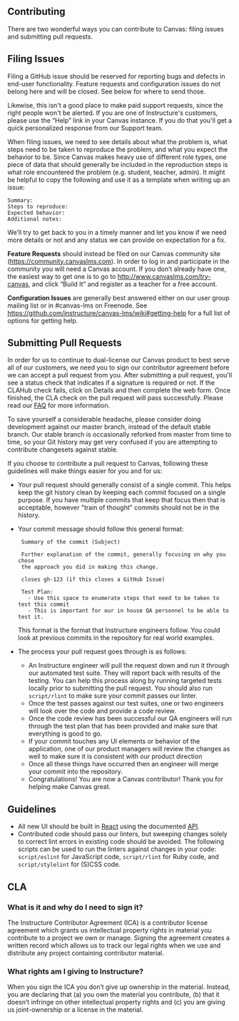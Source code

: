 Contributing
-----------

There are two wonderful ways you can contribute to Canvas: filing issues and
submitting pull requests.

## Filing Issues

Filing a GitHub issue should be reserved for reporting bugs and defects in end-user functionality.
Feature requests and configuration issues do not belong here and will be closed.
See below for where to send those.

Likewise, this isn't a good place to make paid support requests, since the right people won't be alerted.
If you are one of Instructure's customers, please use the “Help” link in your Canvas instance.
If you do that you'll get a quick personalized response from our Support team.

When filing issues, we need to see details about what the problem is, what steps need to
be taken to reproduce the problem, and what you expect the behavior to be.
Since Canvas makes heavy use of different role types, one piece of data that should generally be included
in the reproduction steps is what role encountered the problem (e.g. student, teacher, admin).
It might be helpful to copy the following and use it as a template when writing up an issue:

```
Summary:
Steps to reproduce:
Expected behavior:
Additional notes:
```

We’ll try to get back to you in a timely manner and let you know if we need more details or not
and any status we can provide on expectation for a fix.

**Feature Requests** should instead be filed on our Canvas community site (https://community.canvaslms.com).
In order to log in and participate in the community you will need a Canvas account.  If you don’t already have one,
the easiest way to get one is to go to http://www.canvaslms.com/try-canvas, and click “Build It” and register as a teacher for a free account.

**Configuration Issues** are generally best answered either on our user group mailing list or
in #canvas-lms on Freenode.  See https://github.com/instructure/canvas-lms/wiki#getting-help
for a full list of options for getting help.

## Submitting Pull Requests

In order for us to continue to dual-license our Canvas product to best serve
all of our customers, we need you to sign our contributor agreement before we
can accept a pull request from you. After submitting a pull request, you'll see
a status check that indicates if a signature is required or not. If the CLAHub
check fails, click on Details and then complete the web form. Once finished,
the CLA check on the pull request will pass successfully. Please read our
[FAQ](https://github.com/instructure/canvas-lms/wiki/FAQ) for more information.

To save yourself a considerable headache, please consider doing development against
our master branch, instead of the default stable branch. Our stable branch is
occasionally reforked from master from time to time, so your Git history may get
very confused if you are attempting to contribute changesets against stable.

If you choose to contribute a pull request to Canvas, following these guidelines will make things easier
for you and for us:

 - Your pull request should generally consist of a single commit.  This helps keep the git history clean
   by keeping each commit focused on a single purpose.  If you have multiple commits that keep that focus
   then that is acceptable, however "train of thought" commits should not be in the history.
 - Your commit message should follow this general format:

   ```
    Summary of the commit (Subject)

    Further explanation of the commit, generally focusing on why you chose
    the approach you did in making this change.

    closes gh-123 (if this closes a GitHub Issue)

    Test Plan:
      - Use this space to enumerate steps that need to be taken to test this commit
      - This is important for our in house QA personnel to be able to test it.
   ```

   This format is the format that Instructure engineers follow.  You could look at previous commits in the
   repository for real world examples.
 - The process your pull request goes through is as follows:
    - An Instructure engineer will pull the request down and run it through our automated test suite.
      They will report back with results of the testing.  You can help this process along by running targeted
      tests locally prior to submitting the pull request.  You should also run `script/rlint` to make sure
      your commit passes our linter.
    - Once the test passes against our test suites, one or two engineers will look over the code and provide
      a code review.
    - Once the code review has been successful our QA engineers will run through the test plan that has
      been provided and make sure that everything is good to go.
    - If your commit touches any UI elements or behavior of the application, one of our product managers
      will review the changes as well to make sure it is consistent with our product direction
    - Once all these things have occurred then an engineer will merge your commit into the repository.
    - Congratulations! You are now a Canvas contributor!  Thank you for helping make Canvas great.

Guidelines
----------

- All new UI should be built in [React](https://github.com/instructure/canvas-lms/tree/stable/app/jsx) using the documented [API](https://canvas.instructure.com/doc/api/).
- Contributed code should pass our linters, but sweeping changes solely to correct lint errors in existing code should be avoided. The following scripts can be used to run the linters against changes in your code: `script/eslint` for JavaScript code, `script/rlint` for Ruby code, and `script/stylelint` for (S)CSS code.

## CLA

### What is it and why do I need to sign it?

The Instructure Contributor Agreement (ICA) is a contributor license agreement which grants us intellectual property rights in material you contribute to a project we own or manage.  Signing the agreement creates a written record which allows us to track our legal rights when we use and distribute any project containing contributor material.  

### What rights am I giving to Instructure? 

When you sign the ICA you don’t give up ownership in the material. Instead, you are declaring that (a) you own the material you contribute, (b) that it doesn’t infringe on other intellectual property rights and (c) you are giving us joint-ownership or a license in the material.
